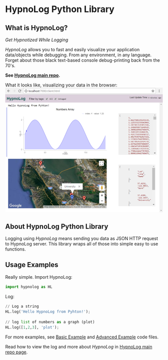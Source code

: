 HypnoLog Python Library
============================

## What is HypnoLog?
*Get Hypnotized While Logging*

*HypnoLog* allows you to fast and easily visualize your application data/objects while debugging. From any environment, in any language. Forget about those black text-based console debug-printing back from the 70's. 

**See [HypnoLog main repo](https://github.com/SimonLdj/hypnolog-server).**

What it looks like, visualizing your data in the browser:
![alt text](/doc/images/screenshot_hypnolog-python-example.png "HypnoLog UI screenshot")

## About HypnoLog Python Library
Logging using *HypnoLog* means sending you data as JSON HTTP request to HypnoLog server. This library wraps all of those into simple easy to use functions.
<!--TODO: To use *HypnoLog* in your Python script ... -->

## Usage Examples
Really simple. Import HypnoLog:
```python
import hypnolog as HL
```
Log:
```python
// Log a string
HL.log('Hello HypnoLog from Pyhton!');

// log list of numbers as a graph (plot)
HL.log([1,2,3], 'plot');
```

For more examples, see [Basic Example](/examples.py) and [Advanced Example](advancedExamples.py) code files.

Read how to view the log and more about *HypnoLog* in [HypnoLog main repo page](https://github.com/SimonLdj/hypnolog-server).

